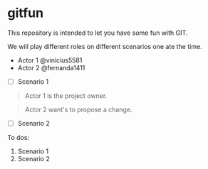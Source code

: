 # gitfun

This repository is intended to let you have some fun with GIT.

We will play different roles on different scenarios one ate the time. 

- Actor 1 @vinicius5581
- Actor 2 @fernanda1411

- [ ] Scenario 1

> Actor 1 is the project owner.

> Actor 2 want's to propose a change. 

- [ ] Scenario 2



To dos:

1. Scenario 1
2. Scenario 2
